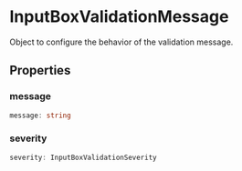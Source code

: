 # InputBoxValidationMessage

Object to configure the behavior of the validation message.

## Properties

### message

```typescript
message: string
```

### severity

```typescript
severity: InputBoxValidationSeverity
```

